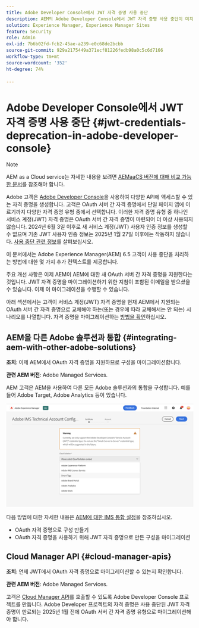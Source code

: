 ```yaml
---
title: Adobe Developer Console에서 JWT 자격 증명 사용 중단
description: AEM의 Adobe Developer Console에서 JWT 자격 증명 사용 중단이 미치는 영향에 대해 알아봅니다.
solution: Experience Manager, Experience Manager Sites
feature: Security
role: Admin
exl-id: 7b6b02fd-fcb2-45ae-a239-e0c68de2bcbb
source-git-commit: 929a2175449a371ecf81226fedb98a0c5c6d7166
workflow-type: tm+mt
source-wordcount: '352'
ht-degree: 74%

---
```


# Adobe Developer Console에서 JWT 자격 증명 사용 중단 {#jwt-credentials-deprecation-in-adobe-developer-console}

>[!NOTE]
> AEM as a Cloud service는 자세한 내용을 보려면 [AEMaaCS 버전에 대해 비교 가능한 문서](https://experienceleague.adobe.com/docs/experience-manager-cloud-service/content/security/jwt-credentials-deprecation-in-adobe-developer-console.html)를 참조해야 합니다.

Adobe 고객은 [Adobe Developer Console](https://developer.adobe.com/console)을 사용하여 다양한 API에 액세스할 수 있는 자격 증명을 생성합니다. 고객은 OAuth 서버 간 자격 증명에서 단일 페이지 앱에 이르기까지 다양한 자격 증명 유형 중에서 선택합니다. 이러한 자격 증명 유형 중 하나인 서비스 계정(JWT) 자격 증명은 OAuth 서버 간 자격 증명이 마련되어 더 이상 사용되지 않습니다. 2024년 6월 3일 이후로 새 서비스 계정(JWT) 사용자 인증 정보를 생성할 수 없으며 기존 JWT 사용자 인증 정보는 2025년 1월 27일 이후에는 작동하지 않습니다. [사용 중단 관련 정보](https://developer.adobe.com/developer-console/docs/guides/authentication/ServerToServerAuthentication/migration)를 살펴보십시오.

이 문서에서는 Adobe Experience Manager(AEM) 6.5 고객이 사용 중단을 처리하는 방법에 대한 몇 가지 추가 컨텍스트를 제공합니다.

주요 개선 사항은 이제 AEM이 AEM에 대한 새 OAuth 서버 간 자격 증명을 지원한다는 것입니다. JWT 자격 증명을 마이그레이션하기 위한 지침이 포함된 이메일을 받으셨을 수 있습니다. 이제 이 마이그레이션을 수행할 수 있습니다.

아래 섹션에서는 고객이 서비스 계정(JWT) 자격 증명을 현재 AEM에서 지원되는 OAuth 서버 간 자격 증명으로 교체해야 하는(또는 경우에 따라 교체해서는 안 되는) 시나리오를 나열합니다. 자격 증명을 마이그레이션하는 [방법을 확인](https://developer.adobe.com/developer-console/docs/guides/authentication/ServerToServerAuthentication/migration#migration-overview)하십시오.

## AEM을 다른 Adobe 솔루션과 통합 {#integrating-aem-with-other-adobe-solutions}

**조치**: 이제 AEM에서 OAuth 자격 증명을 지원하므로 구성을 마이그레이션합니다.

**관련 AEM 버전**: Adobe Managed Services.

AEM 고객은 AEM을 사용하여 다른 모든 Adobe 솔루션과의 통합을 구성합니다. 예를 들어 Adobe Target, Adobe Analytics 등이 있습니다.

![AEM을 다른 솔루션과 통합](/help/sites-administering/assets/jwt-deprecation.png)

다음 방법에 대한 자세한 내용은 [AEM에 대한 IMS 통합 설정](/help/sites-administering/setting-up-ims-integrations-for-aem.md)을 참조하십시오.

* OAuth 자격 증명으로 구성 만들기
* OAuth 자격 증명을 사용하기 위해 JWT 자격 증명으로 만든 구성을 마이그레이션

## Cloud Manager API {#cloud-manager-apis}

**조치**: 언제 JWT에서 OAuth 자격 증명으로 마이그레이션할 수 있는지 확인합니다.

**관련 AEM 버전**: Adobe Managed Services.

고객은 [Cloud Manager API](https://developer.adobe.com/experience-cloud/cloud-manager/guides/getting-started/create-api-integration/)를 호출할 수 있도록 Adobe Developer Console 프로젝트를 만듭니다. Adobe Developer 프로젝트의 자격 증명은 사용 중단된 JWT 자격 증명이 만료되는 2025년 1월 전에 OAuth 서버 간 자격 증명 유형으로 마이그레이션해야 합니다.
